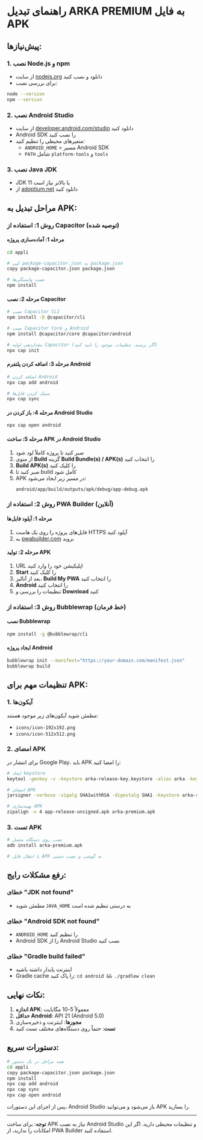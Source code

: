 # راهنمای تبدیل ARKA PREMIUM به فایل APK

## پیش‌نیازها:

### 1. نصب Node.js و npm
- از سایت [nodejs.org](https://nodejs.org) دانلود و نصب کنید
- برای بررسی نصب:
```bash
node --version
npm --version
```

### 2. نصب Android Studio
- از سایت [developer.android.com/studio](https://developer.android.com/studio) دانلود کنید
- Android SDK را نصب کنید
- متغیرهای محیطی را تنظیم کنید:
  - `ANDROID_HOME` = مسیر Android SDK
  - `PATH` شامل `platform-tools` و `tools`

### 3. نصب Java JDK
- JDK 11 یا بالاتر نیاز است
- از [adoptium.net](https://adoptium.net) دانلود کنید

## مراحل تبدیل به APK:

### روش 1: استفاده از Capacitor (توصیه شده)

#### مرحله 1: آماده‌سازی پروژه
```bash
cd appli

# کپی package-capacitor.json به package.json
copy package-capacitor.json package.json

# نصب وابستگی‌ها
npm install
```

#### مرحله 2: نصب Capacitor
```bash
# نصب Capacitor CLI
npm install -D @capacitor/cli

# نصب Capacitor Core و Android
npm install @capacitor/core @capacitor/android

# مقداردهی اولیه Capacitor (اگر پرسید، تنظیمات موجود را تایید کنید)
npx cap init
```

#### مرحله 3: اضافه کردن پلتفرم Android
```bash
# اضافه کردن Android
npx cap add android

# سینک کردن فایل‌ها
npx cap sync
```

#### مرحله 4: باز کردن در Android Studio
```bash
npx cap open android
```

#### مرحله 5: ساخت APK در Android Studio
1. صبر کنید تا پروژه کاملاً لود شود
2. از منوی **Build** گزینه **Build Bundle(s) / APK(s)** را انتخاب کنید
3. **Build APK(s)** را کلیک کنید
4. صبر کنید تا build کامل شود
5. APK در مسیر زیر ایجاد می‌شود:
   ```
   android/app/build/outputs/apk/debug/app-debug.apk
   ```

### روش 2: استفاده از PWA Builder (آنلاین)

#### مرحله 1: آپلود فایل‌ها
1. فایل‌های پروژه را روی یک هاست HTTPS آپلود کنید
2. به [pwabuilder.com](https://www.pwabuilder.com) بروید

#### مرحله 2: تولید APK
1. URL اپلیکیشن خود را وارد کنید
2. **Start** را کلیک کنید
3. بعد از آنالیز، **Build My PWA** را انتخاب کنید
4. **Android** را انتخاب کنید
5. تنظیمات را بررسی و **Download** کنید

### روش 3: استفاده از Bubblewrap (خط فرمان)

#### نصب Bubblewrap
```bash
npm install -g @bubblewrap/cli
```

#### ایجاد پروژه Android
```bash
bubblewrap init --manifest="https://your-domain.com/manifest.json"
bubblewrap build
```

## تنظیمات مهم برای APK:

### 1. آیکون‌ها
مطمئن شوید آیکون‌های زیر موجود هستند:
- `icons/icon-192x192.png`
- `icons/icon-512x512.png`

### 2. امضای APK
برای انتشار در Google Play، باید APK را امضا کنید:
```bash
# ایجاد keystore
keytool -genkey -v -keystore arka-release-key.keystore -alias arka -keyalg RSA -keysize 2048 -validity 10000

# امضای APK
jarsigner -verbose -sigalg SHA1withRSA -digestalg SHA1 -keystore arka-release-key.keystore app-release-unsigned.apk arka

# بهینه‌سازی APK
zipalign -v 4 app-release-unsigned.apk arka-premium.apk
```

### 3. تست APK
```bash
# نصب روی دستگاه متصل
adb install arka-premium.apk

# یا انتقال فایل APK به گوشی و نصب دستی
```

## رفع مشکلات رایج:

### خطای "JDK not found"
- مطمئن شوید `JAVA_HOME` به درستی تنظیم شده است

### خطای "Android SDK not found"
- `ANDROID_HOME` را تنظیم کنید
- Android SDK را از Android Studio نصب کنید

### خطای "Gradle build failed"
- اینترنت پایدار داشته باشید
- Gradle cache را پاک کنید: `cd android && ./gradlew clean`

## نکات نهایی:

1. **اندازه APK**: معمولاً 5-10 مگابایت
2. **حداقل Android**: API 21 (Android 5.0)
3. **مجوزها**: اینترنت و ذخیره‌سازی
4. **تست**: حتماً روی دستگاه‌های مختلف تست کنید

## دستورات سریع:

```bash
# همه مراحل در یک دستور
cd appli
copy package-capacitor.json package.json
npm install
npx cap add android
npx cap sync
npx cap open android
```

پس از اجرای این دستورات، Android Studio باز می‌شود و می‌توانید APK را بسازید.

---

**توجه**: برای ساخت APK نیاز به نصب Android Studio و تنظیمات محیطی دارید. اگر این امکانات را ندارید، از PWA Builder استفاده کنید.
